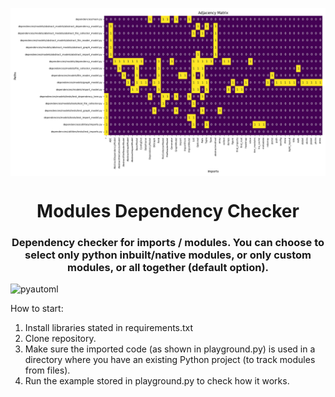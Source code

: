 <p><img align="center" src="https://github.com/pyautoml/module-dependency/blob/main/files/all_imports.png" alt="All modules imported and displayed as a dependency matrix."/></p>

<h1 align="center">Modules Dependency Checker</h1>
<h3 align="center">Dependency checker for imports / modules. You can choose to select only python inbuilt/native modules, or only custom modules, or all together (default option).
</h3>

<p align="left"> <img src="https://komarev.com/ghpvc/?username=pyautoml&label=Profile%20views&color=0e75b6&style=flat" alt="pyautoml" /> </p> 

How to start:<br>
1. Install libraries stated in requirements.txt
2. Clone repository.
3. Make sure the imported code (as shown in playground.py) is used in a directory where you have an existing Python project (to track modules from files).
4. Run the example stored in playground.py to check how it works.
<br>

